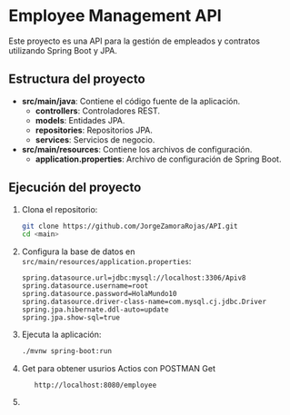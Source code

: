 # Employee Management API

Este proyecto es una API para la gestión de empleados y contratos utilizando Spring Boot y JPA.

## Estructura del proyecto

- **src/main/java**: Contiene el código fuente de la aplicación.
    - **controllers**: Controladores REST.
    - **models**: Entidades JPA.
    - **repositories**: Repositorios JPA.
    - **services**: Servicios de negocio.
- **src/main/resources**: Contiene los archivos de configuración.
  - **application.properties**: Archivo de configuración de Spring Boot.

## Ejecución del proyecto

1. Clona el repositorio:
    ```sh
    git clone https://github.com/JorgeZamoraRojas/API.git
    cd <main>
    ```

2. Configura la base de datos en `src/main/resources/application.properties`:
    ```properties
   spring.datasource.url=jdbc:mysql://localhost:3306/Apiv8
    spring.datasource.username=root
    spring.datasource.password=HolaMundo10
    spring.datasource.driver-class-name=com.mysql.cj.jdbc.Driver
    spring.jpa.hibernate.ddl-auto=update
    spring.jpa.show-sql=true
    ```

3. Ejecuta la aplicación:
    ```sh
    ./mvnw spring-boot:run
    ```

4.  Get para obtener usurios Actios con POSTMAN Get
    ```
       http://localhost:8080/employee
7.  ```
